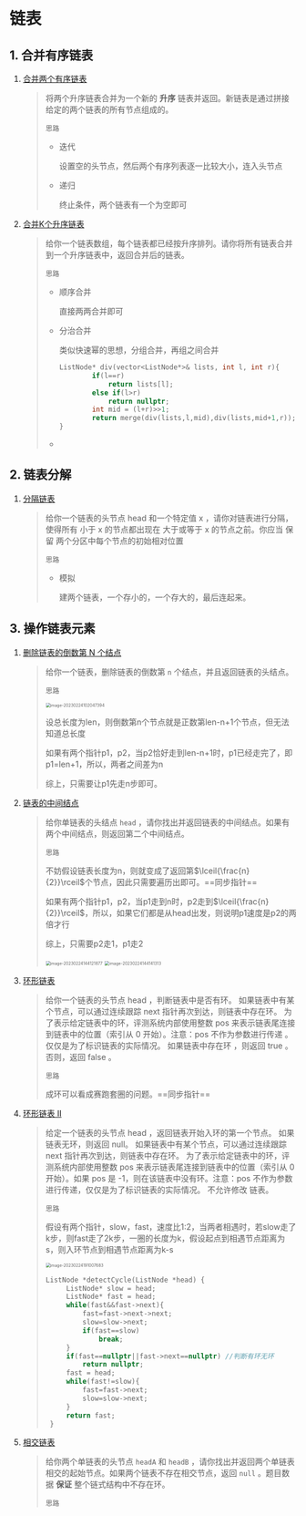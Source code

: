 # 链表

## 1. 合并有序链表

1. [合并两个有序链表](https://leetcode.cn/problems/merge-two-sorted-lists/)

   > 将两个升序链表合并为一个新的 **升序** 链表并返回。新链表是通过拼接给定的两个链表的所有节点组成的。
   >
   > `思路`
   >
   > - 迭代
   >
   >   设置空的头节点，然后两个有序列表逐一比较大小，连入头节点
   >
   > - 递归
   >
   >   终止条件，两个链表有一个为空即可

2. [合并K个升序链表](https://leetcode.cn/problems/merge-k-sorted-lists/)

   > 给你一个链表数组，每个链表都已经按升序排列。请你将所有链表合并到一个升序链表中，返回合并后的链表。
   >
   > `思路`
   >
   > - 顺序合并
   >
   >   直接两两合并即可
   >
   > - 分治合并
   >
   >   类似快速幂的思想，分组合并，再组之间合并
   >
   >   ```c++
   >   ListNode* div(vector<ListNode*>& lists, int l, int r){
   >           if(l==r)
   >               return lists[l];
   >           else if(l>r)
   >               return nullptr;
   >           int mid = (l+r)>>1;
   >           return merge(div(lists,l,mid),div(lists,mid+1,r));
   >   }
   >   ```
   >
   > - 

## 2. 链表分解

1. [分隔链表](https://leetcode.cn/problems/partition-list/)

   > 给你一个链表的头节点 head 和一个特定值 x ，请你对链表进行分隔，使得所有 小于 x 的节点都出现在 大于或等于 x 的节点之前。你应当 保留 两个分区中每个节点的初始相对位置
   >
   > `思路`
   >
   > - 模拟
   >
   >   建两个链表，一个存小的，一个存大的，最后连起来。



## 3. 操作链表元素

1. [删除链表的倒数第 N 个结点](https://leetcode.cn/problems/remove-nth-node-from-end-of-list/)

   > 给你一个链表，删除链表的倒数第 `n` 个结点，并且返回链表的头结点。
   >
   > `思路`
   >
   > <img src="C:\Users\ldx\AppData\Roaming\Typora\typora-user-images\image-20230224102047394.png" alt="image-20230224102047394" style="zoom:50%;" />
   >
   > 设总长度为len，则倒数第n个节点就是正数第len-n+1个节点，但无法知道总长度
   >
   > 如果有两个指针p1，p2，当p2恰好走到len-n+1时，p1已经走完了，即p1=len+1，所以，两者之间差为n
   >
   > 综上，只需要让p1先走n步即可。

2. [链表的中间结点](https://leetcode.cn/problems/middle-of-the-linked-list/)

   > 给你单链表的头结点 `head` ，请你找出并返回链表的中间结点。如果有两个中间结点，则返回第二个中间结点。
   >
   > `思路`
   >
   > 不妨假设链表长度为n，则就变成了返回第$\lceil{\frac{n}{2}}\rceil$个节点，因此只需要遍历出即可。==同步指针==
   >
   > 如果有两个指针p1，p2，当p1走到n时，p2走到$\lceil{\frac{n}{2}}\rceil$，所以，如果它们都是从head出发，则说明p1速度是p2的两倍才行
   >
   > 综上，只需要p2走1，p1走2
   >
   > <img src="C:\Users\ldx\AppData\Roaming\Typora\typora-user-images\image-20230224144121877.png" alt="image-20230224144121877" style="zoom:50%;" />
   >
   > <img src="C:\Users\ldx\AppData\Roaming\Typora\typora-user-images\image-20230224144141313.png" alt="image-20230224144141313" style="zoom:50%;" />

3. [环形链表](https://leetcode.cn/problems/linked-list-cycle/)

   > 给你一个链表的头节点 head ，判断链表中是否有环。
   > 如果链表中有某个节点，可以通过连续跟踪 next 指针再次到达，则链表中存在环。 为了表示给定链表中的环，评测系统内部使用整数 pos 来表示链表尾连接到链表中的位置（索引从 0 开始）。注意：pos 不作为参数进行传递 。仅仅是为了标识链表的实际情况。
   > 如果链表中存在环 ，则返回 true 。 否则，返回 false 。
   >
   > `思路`
   >
   > 成环可以看成赛跑套圈的问题。==同步指针==

4. [环形链表 II](https://leetcode.cn/problems/linked-list-cycle-ii/)

   > 给定一个链表的头节点  head ，返回链表开始入环的第一个节点。 如果链表无环，则返回 null。
   > 如果链表中有某个节点，可以通过连续跟踪 next 指针再次到达，则链表中存在环。 为了表示给定链表中的环，评测系统内部使用整数 pos 来表示链表尾连接到链表中的位置（索引从 0 开始）。如果 pos 是 -1，则在该链表中没有环。注意：pos 不作为参数进行传递，仅仅是为了标识链表的实际情况。
   > 不允许修改 链表。
   >
   > `思路`
   >
   > 假设有两个指针，slow，fast，速度比1:2，当两者相遇时，若slow走了k步，则fast走了2k步，一圈的长度为k，假设起点到相遇节点距离为s，则入环节点到相遇节点距离为k-s
   >
   > <img src="C:\Users\ldx\AppData\Roaming\Typora\typora-user-images\image-20230224191007683.png" alt="image-20230224191007683" style="zoom:50%;" />
   >
   > ```c++
   > ListNode *detectCycle(ListNode *head) {
   >      ListNode* slow = head;
   >      ListNode* fast = head;
   >      while(fast&&fast->next){
   >          fast=fast->next->next;
   >          slow=slow->next;
   >          if(fast==slow)
   >              break;
   >      }
   >      if(fast==nullptr||fast->next==nullptr) //判断有环无环
   >          return nullptr;
   >      fast = head;
   >      while(fast!=slow){
   >          fast=fast->next;
   >          slow=slow->next;
   >      }
   >      return fast;
   >  }
   > ```

5. [相交链表](https://leetcode.cn/problems/intersection-of-two-linked-lists/)

   > 给你两个单链表的头节点 `headA` 和 `headB` ，请你找出并返回两个单链表相交的起始节点。如果两个链表不存在相交节点，返回 `null` 。题目数据 **保证** 整个链式结构中不存在环。
   >
   > `思路`
   >
   > 

